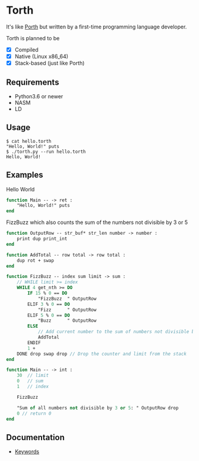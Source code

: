 # Torth

It's like [Porth](https://gitlab.com/tsoding/porth) but written by a first-time programming language developer.

Torth is planned to be

- [x] Compiled
- [x] Native (Linux x86_64)
- [x] Stack-based (just like Porth)

## Requirements

- Python3.6 or newer
- NASM
- LD

## Usage

```console
$ cat hello.torth
"Hello, World!" puts
$ ./torth.py --run hello.torth
Hello, World!
```

## Examples

Hello World

```pascal
function Main -- -> ret :
    "Hello, World!" puts
end
```

FizzBuzz which also counts the sum of the numbers not divisible by 3 or 5

```pascal
function OutputRow -- str_buf* str_len number -> number :
    print dup print_int
end

function AddTotal -- row total -> row total :
    dup rot + swap
end

function FizzBuzz -- index sum limit -> sum :
    // WHILE limit >= index
    WHILE 4 get_nth >= DO
        IF 15 % 0 == DO
            "FizzBuzz  " OutputRow
        ELIF 3 % 0 == DO
            "Fizz      " OutputRow
        ELIF 5 % 0 == DO
            "Buzz      " OutputRow
        ELSE
            // Add current number to the sum of numbers not divisible by 3 or 5
            AddTotal
        ENDIF
        1 +
    DONE drop swap drop // Drop the counter and limit from the stack
end

function Main -- -> int :
    30  // limit
    0   // sum
    1   // index

    FizzBuzz

    "Sum of all numbers not divisible by 3 or 5: " OutputRow drop
    0 // return 0
end
```

## Documentation

- [Keywords](./docs/keywords.md)
